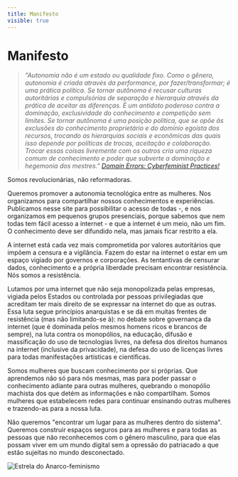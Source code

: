```yaml
---
title: Manifesto
visible: true
---
```


# Manifesto

>*"Autonomia não é um estado ou qualidade fixo. Como o gênero, autonomia é criada através da performance, por fazer/transformar; é uma prática política. Se tornar autônoma é recusar culturas autoritárias e compulsórias de separação e hierarquia através da prática de aceitar as diferenças. É um antídoto poderoso contra a dominação, exclusividade do conhecimento e competição sem limites. Se tornar autônoma é uma posição política, que se opõe às exclusões do conhecimento proprietário e do domínio egoísta dos recursos, trocando as hierarquias sociais e econômicas das quais isso depende por políticas de trocas, aceitação e colaboração. Trocar essas coisas livremente com os outros cria uma riqueza comum de conhecimento e poder que subverte a dominação e hegemonia dos mestres." 
[Domain Errors: Cyberfeminist Practices!](http://refugia.net/domainerrors/DE1a_situating.pdf)*

Somos revolucionárias, não reformadoras.

Queremos promover a autonomia tecnológica entre as mulheres. Nos organizamos para compartilhar nossos conhecimentos e experiências. Publicamos nesse site para possibilitar o acesso de todas -, e nos organizamos em pequenos grupos presenciais, porque sabemos que nem todas tem fácil acesso a internet - e que a internet é um meio, não um fim. O conhecimento deve ser difundido nela, mas jamais ficar restrito a ela.

A internet está cada vez mais comprometida por valores autoritários que impõem a censura e a vigilância. Fazem do estar na internet o estar em um espaço vigiado por governos e corporações. As tentantivas de censurar dados, conhecimento e a própria liberdade precisam encontrar resistência. Nós somos a resistência.

Lutamos por uma internet que não seja monopolizada pelas empresas, vigiada pelos Estados ou controlada por pessoas privilegiadas que acreditam ter mais direito de se expressar na internet do que as outras. Essa luta segue princípios anarquistas e se dá em muitas frentes de resistência (mas não limitando-se à): no debate sobre governança da internet (que é dominada pelos mesmos homens ricos e brancos de sempre), na luta contra os monopólios, na educação, difusão e massificação do uso de tecnologias livres, na defesa dos direitos humanos na internet (inclusive da privacidade), na defesa do uso de licenças livres para todas manifestações artísticas e científicas.

Somos mulheres que buscam conhecimento por si próprias. Que aprendemos não só para nós mesmas, mas para poder passar o conhecimento adiante para outras mulheres, quebrando o monopólio machista dos que detém as informações e não compartilham. Somos mulheres que estabelecem redes para continuar ensinando outras mulheres e trazendo-as para a nossa luta.

Não queremos "encontrar um lugar para as mulheres dentro do sistema". Queremos construir espaços seguros para as mulheres e para todas as pessoas que não reconhecemos com o gênero masculino, para que elas possam viver em um mundo digital sem a opressão do patriacado a que estão sujeitas no mundo desconectado.

![Estrela do Anarco-feminismo](../../../images/Anarcha-femeninism.png)